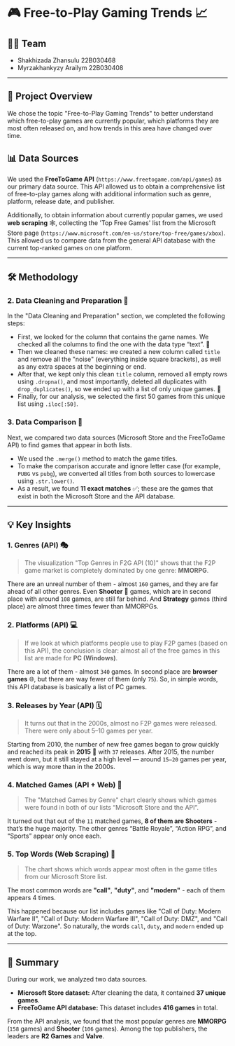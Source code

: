 # 🎮 Free-to-Play Gaming Trends 📈

## 👩‍💻 Team
* Shakhizada Zhansulu 22B030468
* Myrzakhankyzy Arailym 22B030408

---

## 🎯 Project Overview

We chose the topic "Free-to-Play Gaming Trends" to better understand which free-to-play games are currently popular, which platforms they are most often released on, and how trends in this area have changed over time.

## 📊 Data Sources

We used the **FreeToGame API** (`https://www.freetogame.com/api/games`) as our primary data source. This API allowed us to obtain a comprehensive list of free-to-play games along with additional information such as genre, platform, release date, and publisher.

Additionally, to obtain information about currently popular games, we used **web scraping** 🕸️, collecting the 'Top Free Games' list from the Microsoft Store page (`https://www.microsoft.com/en-us/store/top-free/games/xbox`). This allowed us to compare data from the general API database with the current top-ranked games on one platform.

---

## 🛠️ Methodology

### 2. Data Cleaning and Preparation 🧹
In the "Data Cleaning and Preparation" section, we completed the following steps:

* First, we looked for the column that contains the game names. We checked all the columns to find the one with the data type “text”. 📝
* Then we cleaned these names: we created a new column called `title` and remove all the "noise" (everything inside square brackets), as well as any extra spaces at the beginning or end.
* After that, we kept only this clean `title` column, removed all empty rows using `.dropna()`, and most importantly, deleted all duplicates with `drop_duplicates()`, so we ended up with a list of only unique games. 💎
* Finally, for our analysis, we selected the first 50 games from this unique list using `.iloc[:50]`.

### 3. Data Comparison 🔄
Next, we compared two data sources (Microsoft Store and the FreeToGame API) to find games that appear in both lists.

* We used the `.merge()` method to match the game titles.
* To make the comparison accurate and ignore letter case (for example, `PUBG` vs `pubg`), we converted all titles from both sources to lowercase using `.str.lower()`.
* As a result, we found **11 exact matches** ✅; these are the games that exist in both the Microsoft Store and the API database.

---

## 💡 Key Insights

### 1. Genres (API) 🎭
> The visualization "Top Genres in F2G API (10)" shows that the F2P game market is completely dominated by one genre: **MMORPG**.

There are an unreal number of them - almost `160` games, and they are far ahead of all other genres. Even **Shooter** 🔫 games, which are in second place with around `108` games, are still far behind. And **Strategy** games (third place) are almost three times fewer than MMORPGs.

### 2. Platforms (API) 💻
> If we look at which platforms people use to play F2P games (based on this API), the conclusion is clear: almost all of the free games in this list are made for **PC (Windows)**.

There are a lot of them - almost `340` games. In second place are **browser games** 🌐, but there are way fewer of them (only `75`). So, in simple words, this API database is basically a list of PC games.

### 3. Releases by Year (API) 🗓️
> It turns out that in the 2000s, almost no F2P games were released. There were only about 5–10 games per year.

Starting from 2010, the number of new free games began to grow quickly and reached its peak in **2015** 🚀 with `37` releases. After 2015, the number went down, but it still stayed at a high level — around `15–20` games per year, which is way more than in the 2000s.

### 4. Matched Games (API + Web) 🤝
> The "Matched Games by Genre" chart clearly shows which games were found in both of our lists “Microsoft Store and the API”.

It turned out that out of the `11` matched games, **8 of them are Shooters** - that’s the huge majority. The other genres “Battle Royale”, “Action RPG”, and “Sports” appear only once each.

### 5. Top Words (Web Scraping) 💬
> The chart shows which words appear most often in the game titles from our Microsoft Store list.

The most common words are **"call"**, **"duty"**, and **"modern"** - each of them appears 4 times.

This happened because our list includes games like "Call of Duty: Modern Warfare II", "Call of Duty: Modern Warfare III", "Call of Duty: DMZ", and "Call of Duty: Warzone". So naturally, the words `call`, `duty`, and `modern` ended up at the top.

---

## 📄 Summary

During our work, we analyzed two data sources.

* **Microsoft Store dataset:** After cleaning the data, it contained **37 unique games**.
* **FreeToGame API database:** This dataset includes **416 games** in total.

From the API analysis, we found that the most popular genres are **MMORPG** (`158` games) and **Shooter** (`106` games). Among the top publishers, the leaders are **R2 Games** and **Valve**.
